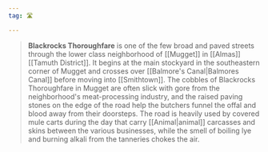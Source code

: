 ```yaml
---
tag: 🛣️

---
```

> **Blackrocks Thoroughfare** is one of the few broad and paved streets through the lower class neighborhood of [[Mugget]] in [[Almas]] [[Tamuth District]]. It begins at the main stockyard in the southeastern corner of Mugget and crosses over [[Balmore's Canal|Balmores Canal]] before moving into [[Smithtown]]. The cobbles of Blackrocks Thoroughfare in Mugget are often slick with gore from the neighborhood's meat-processing industry, and the raised paving stones on the edge of the road help the butchers funnel the offal and blood away from their doorsteps. The road is heavily used by covered mule carts during the day that carry [[Animal|animal]] carcasses and skins between the various businesses, while the smell of boiling lye and burning alkali from the tanneries chokes the air.








